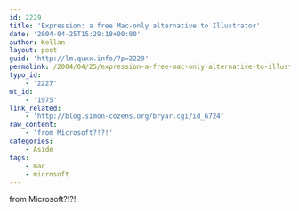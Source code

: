 ```yaml
---
id: 2229
title: 'Expression: a free Mac-only alternative to Illustrator'
date: '2004-04-25T15:29:18+00:00'
author: Kellan
layout: post
guid: 'http://lm.quxx.info/?p=2229'
permalink: /2004/04/25/expression-a-free-mac-only-alternative-to-illustrator/
typo_id:
    - '2227'
mt_id:
    - '1975'
link_related:
    - 'http://blog.simon-cozens.org/bryar.cgi/id_6724'
raw_content:
    - 'from Microsoft?!?!'
categories:
    - Aside
tags:
    - mac
    - microsoft
---
```


from Microsoft?!?!